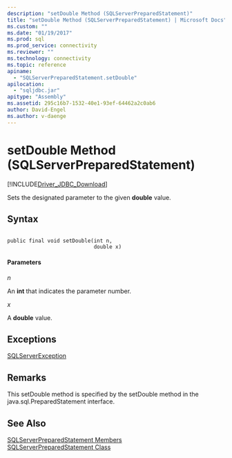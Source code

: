 ```yaml
---
description: "setDouble Method (SQLServerPreparedStatement)"
title: "setDouble Method (SQLServerPreparedStatement) | Microsoft Docs"
ms.custom: ""
ms.date: "01/19/2017"
ms.prod: sql
ms.prod_service: connectivity
ms.reviewer: ""
ms.technology: connectivity
ms.topic: reference
apiname: 
  - "SQLServerPreparedStatement.setDouble"
apilocation: 
  - "sqljdbc.jar"
apitype: "Assembly"
ms.assetid: 295c16b7-1532-40e1-93ef-64462a2c0ab6
author: David-Engel
ms.author: v-daenge
---
```

# setDouble Method (SQLServerPreparedStatement)
[!INCLUDE[Driver_JDBC_Download](../../../includes/driver_jdbc_download.md)]

  Sets the designated parameter to the given **double** value.  
  
## Syntax  
  
```  
  
public final void setDouble(int n,  
                            double x)  
```  
  
#### Parameters  
 *n*  
  
 An **int** that indicates the parameter number.  
  
 *x*  
  
 A **double** value.  
  
## Exceptions  
 [SQLServerException](../../../connect/jdbc/reference/sqlserverexception-class.md)  
  
## Remarks  
 This setDouble method is specified by the setDouble method in the java.sql.PreparedStatement interface.  
  
## See Also  
 [SQLServerPreparedStatement Members](../../../connect/jdbc/reference/sqlserverpreparedstatement-members.md)   
 [SQLServerPreparedStatement Class](../../../connect/jdbc/reference/sqlserverpreparedstatement-class.md)  
  
  
